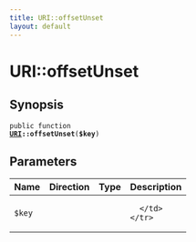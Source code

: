 ```yaml
---
title: URI::offsetUnset
layout: default
---
```


# URI::offsetUnset

## Synopsis

<code>public function <b><a href="URI">URI</a>::offsetUnset</b>(<b>$key</b>)</code>

## Parameters

<table>
  <thead>
    <tr>
      <th>Name</th>
      <th>Direction</th>
      <th>Type</th>
      <th>Description</th>
    </tr>
  </thead>
  <tbody>
    <tr>
      <td><code>$key</code>
      <td><i></i></td>
      <td></td>
      <td>

      </td>
    </tr>
  </tbody>
</table>

